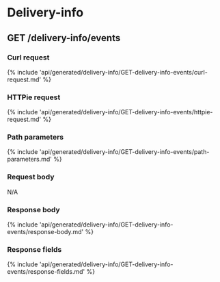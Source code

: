 # Delivery-info 

## GET /delivery-info/events

### Curl request

{% include 'api/generated/delivery-info/GET-delivery-info-events/curl-request.md' %}

### HTTPie request

{% include 'api/generated/delivery-info/GET-delivery-info-events/httpie-request.md' %}

### Path parameters

{% include 'api/generated/delivery-info/GET-delivery-info-events/path-parameters.md' %}

### Request body 

N/A

### Response body

{% include 'api/generated/delivery-info/GET-delivery-info-events/response-body.md' %}

### Response fields

{% include 'api/generated/delivery-info/GET-delivery-info-events/response-fields.md' %}


